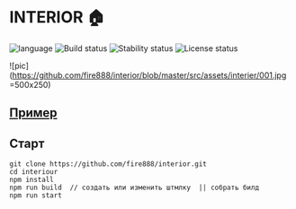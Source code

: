 # INTERIOR :house: # 

![language](https://img.shields.io/badge/code-es6-green.svg) 
![Build status](https://img.shields.io/badge/build-passing-yellow.svg) 
![Stability status](https://img.shields.io/badge/stability-stable-green.svg) 
![License status](https://img.shields.io/badge/license-Beerware-green.svg) 


![pic](https://github.com/fire888/interior/blob/master/src/assets/interier/001.jpg =500x250)


[Пример](http://js.otrisovano.ru/tests/191215-interior/03/)
------------ 

Старт
------------   
```
git clone https://github.com/fire888/interior.git
cd interiour
npm install
npm run build  // создать или изменить штмлку  || собрать билд
npm run start
```
